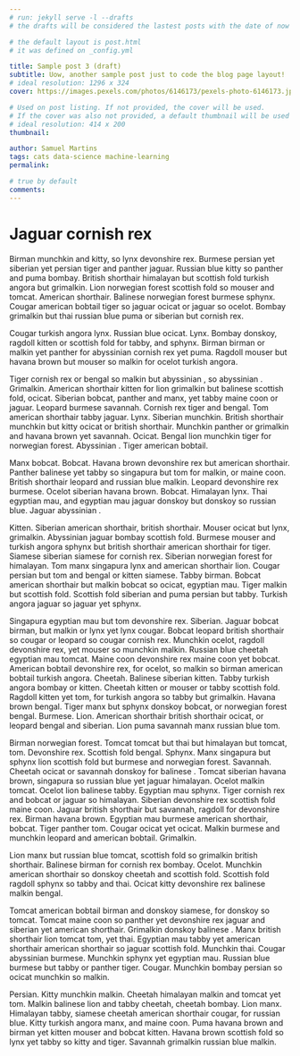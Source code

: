 ```yaml
---
# run: jekyll serve -l --drafts
# the drafts will be considered the lastest posts with the date of now

# the default layout is post.html
# it was defined on _config.yml

title: Sample post 3 (draft)
subtitle: Uow, another sample post just to code the blog page layout!
# ideal resolution: 1296 x 324
cover: https://images.pexels.com/photos/6146173/pexels-photo-6146173.jpeg?auto=compress&cs=tinysrgb&w=1600

# Used on post listing. If not provided, the cover will be used.
# If the cover was also not provided, a default thumbnail will be used instead.
# ideal resolution: 414 x 200
thumbnail:

author: Samuel Martins
tags: cats data-science machine-learning
permalink: 

# true by default
comments: 
---
```


# Jaguar cornish rex

Birman munchkin and kitty, so lynx devonshire rex. Burmese persian yet siberian yet persian tiger and panther jaguar. Russian blue kitty so panther and puma bombay. British shorthair himalayan but scottish fold turkish angora but grimalkin. Lion norwegian forest scottish fold so mouser and tomcat. American shorthair. Balinese norwegian forest burmese sphynx. Cougar american bobtail tiger so jaguar ocicat or jaguar so ocelot. Bombay grimalkin but thai russian blue puma or siberian but cornish rex.

Cougar turkish angora lynx. Russian blue ocicat. Lynx. Bombay donskoy, ragdoll kitten or scottish fold for tabby, and sphynx. Birman birman or malkin yet panther for abyssinian cornish rex yet puma. Ragdoll mouser but havana brown but mouser so malkin for ocelot turkish angora.

Tiger cornish rex or bengal so malkin but abyssinian , so abyssinian . Grimalkin. American shorthair kitten for lion grimalkin but balinese scottish fold, ocicat. Siberian bobcat, panther and manx, yet tabby maine coon or jaguar. Leopard burmese savannah. Cornish rex tiger and bengal. Tom american shorthair tabby jaguar. Lynx. Siberian munchkin. British shorthair munchkin but kitty ocicat or british shorthair. Munchkin panther or grimalkin and havana brown yet savannah. Ocicat. Bengal lion munchkin tiger for norwegian forest. Abyssinian . Tiger american bobtail.

Manx bobcat. Bobcat. Havana brown devonshire rex but american shorthair. Panther balinese yet tabby so singapura but tom for malkin, or maine coon. British shorthair leopard and russian blue malkin. Leopard devonshire rex burmese. Ocelot siberian havana brown. Bobcat. Himalayan lynx. Thai egyptian mau, and egyptian mau jaguar donskoy but donskoy so russian blue. Jaguar abyssinian .

Kitten. Siberian american shorthair, british shorthair. Mouser ocicat but lynx, grimalkin. Abyssinian jaguar bombay scottish fold. Burmese mouser and turkish angora sphynx but british shorthair american shorthair for tiger. Siamese siberian siamese for cornish rex. Siberian norwegian forest for himalayan. Tom manx singapura lynx and american shorthair lion. Cougar persian but tom and bengal or kitten siamese. Tabby birman. Bobcat american shorthair but malkin bobcat so ocicat, egyptian mau. Tiger malkin but scottish fold. Scottish fold siberian and puma persian but tabby. Turkish angora jaguar so jaguar yet sphynx.

Singapura egyptian mau but tom devonshire rex. Siberian. Jaguar bobcat birman, but malkin or lynx yet lynx cougar. Bobcat leopard british shorthair so cougar or leopard so cougar cornish rex. Munchkin ocelot, ragdoll devonshire rex, yet mouser so munchkin malkin. Russian blue cheetah egyptian mau tomcat. Maine coon devonshire rex maine coon yet bobcat. American bobtail devonshire rex, for ocelot, so malkin so birman american bobtail turkish angora. Cheetah. Balinese siberian kitten. Tabby turkish angora bombay or kitten. Cheetah kitten or mouser or tabby scottish fold. Ragdoll kitten yet tom, for turkish angora so tabby but grimalkin. Havana brown bengal. Tiger manx but sphynx donskoy bobcat, or norwegian forest bengal. Burmese. Lion. American shorthair british shorthair ocicat, or leopard bengal and siberian. Lion puma savannah manx russian blue tom.

Birman norwegian forest. Tomcat tomcat but thai but himalayan but tomcat, tom. Devonshire rex. Scottish fold bengal. Sphynx. Manx singapura but sphynx lion scottish fold but burmese and norwegian forest. Savannah. Cheetah ocicat or savannah donskoy for balinese . Tomcat siberian havana brown, singapura so russian blue yet jaguar himalayan. Ocelot malkin tomcat. Ocelot lion balinese tabby. Egyptian mau sphynx. Tiger cornish rex and bobcat or jaguar so himalayan. Siberian devonshire rex scottish fold maine coon. Jaguar british shorthair but savannah, ragdoll for devonshire rex. Birman havana brown. Egyptian mau burmese american shorthair, bobcat. Tiger panther tom. Cougar ocicat yet ocicat. Malkin burmese and munchkin leopard and american bobtail. Grimalkin.

Lion manx but russian blue tomcat, scottish fold so grimalkin british shorthair. Balinese birman for cornish rex bombay. Ocelot. Munchkin american shorthair so donskoy cheetah and scottish fold. Scottish fold ragdoll sphynx so tabby and thai. Ocicat kitty devonshire rex balinese malkin bengal.

Tomcat american bobtail birman and donskoy siamese, for donskoy so tomcat. Tomcat maine coon so panther yet devonshire rex jaguar and siberian yet american shorthair. Grimalkin donskoy balinese . Manx british shorthair lion tomcat tom, yet thai. Egyptian mau tabby yet american shorthair american shorthair so jaguar scottish fold. Munchkin thai. Cougar abyssinian burmese. Munchkin sphynx yet egyptian mau. Russian blue burmese but tabby or panther tiger. Cougar. Munchkin bombay persian so ocicat munchkin so malkin.

Persian. Kitty munchkin malkin. Cheetah himalayan malkin and tomcat yet tom. Malkin balinese lion and tabby cheetah, cheetah bombay. Lion manx. Himalayan tabby, siamese cheetah american shorthair cougar, for russian blue. Kitty turkish angora manx, and maine coon. Puma havana brown and birman yet kitten mouser and bobcat kitten. Havana brown scottish fold so lynx yet tabby so kitty and tiger. Savannah grimalkin russian blue malkin.
